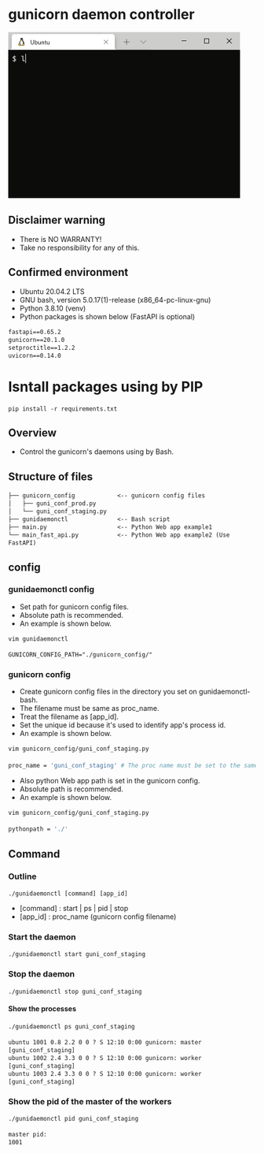 # gunicorn daemon controller

![image](images/image.gif)

## Disclaimer warning

- There is NO WARRANTY!
- Take no responsibility for any of this.

## Confirmed environment

- Ubuntu 20.04.2 LTS
- GNU bash, version 5.0.17(1)-release (x86_64-pc-linux-gnu)
- Python 3.8.10 (venv)
- Python packages is shown below (FastAPI is optional)

```
fastapi==0.65.2
gunicorn==20.1.0
setproctitle==1.2.2
uvicorn==0.14.0
```

# Isntall packages using by PIP

```
pip install -r requirements.txt
```

## Overview

- Control the gunicorn's daemons using by Bash.

## Structure of files

```
├── gunicorn_config            <-- gunicorn config files
│   ├── guni_conf_prod.py
│   └── guni_conf_staging.py
├── gunidaemonctl              <-- Bash script
├── main.py                    <-- Python Web app example1
└── main_fast_api.py           <-- Python Web app example2 (Use FastAPI)
```

## config


### gunidaemonctl config

- Set path for gunicorn config files.
- Absolute path is recommended.
- An example is shown below.

```
vim gunidaemonctl

GUNICORN_CONFIG_PATH="./gunicorn_config/"
```

### gunicorn config

- Create gunicorn config files in the directory you set on gunidaemonctl-bash.
- The filename must be same as proc_name.
- Treat the filename as [app_id].
- Set the unique id because it's used to identify app's process id.
- An example is shown below.

```bash
vim gunicorn_config/guni_conf_staging.py

proc_name = 'guni_conf_staging' # The proc name must be set to the same value as the filename of gunicorn config.
```

- Also python Web app path is set in the gunicorn config.
- Absolute path is recommended.
- An example is shown below.

```bash
vim gunicorn_config/guni_conf_staging.py

pythonpath = './'
```


## Command

### Outline

```
./gunidaemonctl [command] [app_id]
```

- [command] : start | ps | pid | stop
- [app_id]  : proc_name (gunicorn config filename)


### Start the daemon

```
./gunidaemonctl start guni_conf_staging
```


### Stop the daemon

```
./gunidaemonctl stop guni_conf_staging
```

#### Show the processes

```
./gunidaemonctl ps guni_conf_staging

ubuntu 1001 0.8 2.2 0 0 ? S 12:10 0:00 gunicorn: master [guni_conf_staging]
ubuntu 1002 2.4 3.3 0 0 ? S 12:10 0:00 gunicorn: worker [guni_conf_staging]
ubuntu 1003 2.4 3.3 0 0 ? S 12:10 0:00 gunicorn: worker [guni_conf_staging]
```

### Show the pid of the master of the workers

```
./gunidaemonctl pid guni_conf_staging

master pid:
1001
```
